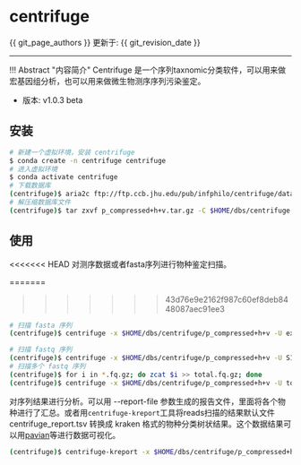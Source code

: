 # centrifuge

{{ git_page_authors }} 更新于: {{ git_revision_date }}

---

!!! Abstract "内容简介"
    Centrifuge 是一个序列taxnomic分类软件，可以用来做宏基因组分析，也可以用来做微生物测序序列污染鉴定。

- 版本: v1.0.3 beta

## 安装

```bash
# 新建一个虚拟环境，安装 centrifuge
$ conda create -n centrifuge centrifuge
# 进入虚拟环境
$ conda activate centrifuge
# 下载数据库
(centrifuge)$ aria2c ftp://ftp.ccb.jhu.edu/pub/infphilo/centrifuge/data/p_compressed+h+v.tar.gz
# 解压缩数据库文件
(centrifuge)$ tar zxvf p_compressed+h+v.tar.gz -C $HOME/dbs/centrifuge
```

## 使用

<<<<<<< HEAD
对测序数据或者fasta序列进行物种鉴定扫描。

=======
>>>>>>> 43d76e9e2162f987c60ef8deb8448087aec91ee3
```bash
# 扫描 fasta 序列
(centrifuge)$ centrifuge -x $HOME/dbs/centrifuge/p_compressed+h+v -U example.fa --report-file report.txt -S results.txt

# 扫描 fastq 序列
(centrifuge)$ centrifuge -x $HOME/dbs/centrifuge/p_compressed+h+v -U S1_R1.fastq --report-file S1_R1-report.txt -S S1_R1-results.txt
# 扫描多个 fastq 序列
(centrifuge)$ for i in *.fq.gz; do zcat $i >> total.fq.gz; done
(centrifuge)$ centrifuge -x $HOME/dbs/centrifuge/p_compressed+h+v -U total.fq.gz
```

对序列结果进行分析。可以用 --report-file 参数生成的报告文件，里面将各个物种进行了汇总。或者用`centrifuge-kreport`工具将reads扫描的结果默认文件 centrifuge_report.tsv 转换成 kraken 格式的物种分类树状结果。这个数据结果可以用[pavian](https://github.com/fbreitwieser/pavian)等进行数据可视化。

```bash
(centrifuge)$ centrifuge-kreport -x $HOME/dbs/centrifuge/p_compressed+h+v centrifuge_report.tsv > kraken.result
```
